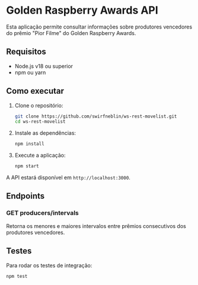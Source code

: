 # Golden Raspberry Awards API

Esta aplicação permite consultar informações sobre produtores vencedores do prêmio "Pior Filme" do Golden Raspberry Awards.

## Requisitos

- Node.js v18 ou superior
- npm ou yarn

## Como executar

1. Clone o repositório:

   ```bash
   git clone https://github.com/swirfneblin/ws-rest-movelist.git
   cd ws-rest-movelist
   ```

2. Instale as dependências:

   ```bash
   npm install
   ```

3. Execute a aplicação:
   ```bash
   npm start
   ```

A API estará disponível em `http://localhost:3000`.

## Endpoints

### GET producers/intervals

Retorna os menores e maiores intervalos entre prêmios consecutivos dos produtores vencedores.

## Testes

Para rodar os testes de integração:

```bash
npm test
```
